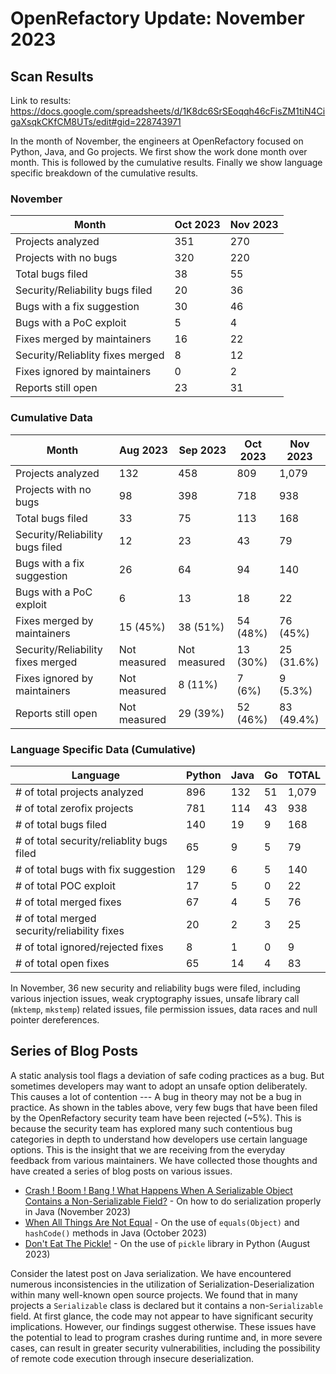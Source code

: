 
# OpenRefactory Update: November 2023

## Scan Results
Link to results: https://docs.google.com/spreadsheets/d/1K8dc6SrSEoqqh46cFisZM1tiN4CigaXsqkCKfCM8UTs/edit#gid=228743971

In the month of November, the engineers at OpenRefactory focused on Python, Java, and Go projects. We first show the work done month over month. This is followed by the cumulative results. Finally we show language specific breakdown of the cumulative results.

### November
| Month                                | Oct 2023 | Nov 2023 |
|--------------------------------------|----------|----------|
| Projects analyzed                    | 351      | 270      |
| Projects with no bugs                | 320      | 220      |
| Total bugs filed                     | 38       | 55       |
| Security/Reliability bugs filed      | 20       | 36       |
| Bugs with a fix suggestion           | 30       | 46       |
| Bugs with a PoC exploit              | 5        |  4       |
| Fixes merged by maintainers          | 16       | 22       |
| Security/Reliablity fixes merged     | 8        | 12       |
| Fixes ignored by maintainers         | 0        | 2        |
| Reports still open                   | 23       | 31       |


### Cumulative Data
| Month                                | Aug 2023     | Sep 2023     | Oct 2023 | Nov 2023   |
|--------------------------------------|--------------|--------------|----------|------------|
| Projects analyzed                    | 132          | 458          | 809      | 1,079      |
| Projects with no bugs                | 98           | 398          | 718      | 938        |
| Total bugs filed                     | 33           | 75           | 113      | 168        |
| Security/Reliability bugs filed      | 12           | 23           | 43       | 79         |
| Bugs with a fix suggestion           | 26           | 64           | 94       | 140        |
| Bugs with a PoC exploit              | 6            | 13           | 18       | 22         |
| Fixes merged by maintainers          | 15 (45%)     | 38 (51%)     | 54 (48%) | 76 (45%)   |
| Security/Reliability fixes merged    | Not measured | Not measured | 13 (30%) | 25 (31.6%) |
| Fixes ignored by maintainers         | Not measured | 8 (11%)      | 7 (6%)   | 9 (5.3%)   |
| Reports still open                   | Not measured | 29 (39%)     | 52 (46%) | 83 (49.4%) |


### Language Specific Data (Cumulative)
| Language                                       | Python | Java | Go | TOTAL |
| ---------------------------------------------- | ------ | ---- | -- | ----- |
| \# of total projects analyzed                  | 896    | 132  | 51 | 1,079 |
| \# of total zerofix projects                   | 781    | 114  | 43 | 938   |
| \# of total bugs filed                         | 140    | 19   | 9  | 168   |
| \# of total security/reliablity bugs filed     | 65     | 9    | 5  | 79    |
| \# of total bugs with fix suggestion           | 129    | 6    | 5  | 140   |
| \# of total POC exploit                        | 17     | 5    | 0  | 22    |
| \# of total merged fixes                       | 67     | 4    | 5  | 76    |
| \# of total merged security/reliability fixes  | 20     | 2    | 3  | 25    |
| \# of total ignored/rejected fixes             | 8      | 1    | 0  | 9     |
| \# of total open fixes                         | 65     | 14   | 4  | 83    |

In November, 36 new security and reliability bugs were filed, including various injection issues, weak cryptography issues, unsafe library call (`mktemp`, `mkstemp`) related issues, file permission issues, data races and null pointer dereferences. 


## Series of Blog Posts

A static analysis tool flags a deviation of safe coding practices as a bug. But sometimes developers may want to adopt an unsafe option deliberately. This causes a lot of contention --- A bug in theory may not be a bug in practice. As shown in the tables above, very few bugs that have been filed by the OpenRefactory security team have been rejected (~5%). This is because the security team has explored many such contentious bug categories in depth to understand how developers use certain language options. This is the insight that we are receiving from the everyday feedback from various maintainers. We have collected those thoughts and have created a series of blog posts on various issues. 

* [Crash ! Boom ! Bang ! What Happens When A Serializable Object Contains a Non-Serializable Field?](https://www.openrefactory.com/crash-boom-bang-what-happens-when-a-serializable-object-contains-a-non-serializable-field/) - On how to do serialization properly in Java (November 2023)
* [When All Things Are Not Equal](https://www.openrefactory.com/when-all-things-are-not-equal/) - On the use of `equals(Object)` and `hashCode()` methods in Java (October 2023) 
* [Don't Eat The Pickle!](https://www.openrefactory.com/dont-eat-the-pickle/) - On the use of `pickle` library in Python (August 2023)

Consider the latest post on Java serialization. We have encountered numerous inconsistencies in the utilization of Serialization-Deserialization within many well-known open source projects. We found that in many projects a `Serializable` class is declared but it contains a non-`Serializable` field. At first glance, the code may not appear to have significant security implications. However, our findings suggest otherwise. These issues have the potential to lead to program crashes during runtime and, in more severe cases, can result in greater security vulnerabilities, including the possibility of remote code execution through insecure deserialization. 

